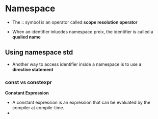 # Namespace

* The :: symbol is an operator called **scope resolution operator**

* When an identifier inlucdes namespace preix, the identifier is called a **qualied name**

## Using namespace std
* Another way to access identifier inside a namespace is to use a **directive statement**

### const vs constexpr

**Constant Expression**

- A constant expression is an expression that can be evaluated by the
compiler at compile-time.
- 